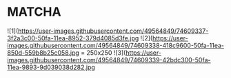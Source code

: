 # MATCHA

![1](https://user-images.githubusercontent.com/49564849/74609337-3f2a3c00-50fa-11ea-8952-379d4085d3fe.jpg
![2](https://user-images.githubusercontent.com/49564849/74609338-418c9600-50fa-11ea-850d-559b8b25c058.jpg = 250x250
![3](https://user-images.githubusercontent.com/49564849/74609339-42bdc300-50fa-11ea-9893-9d039038d282.jpg
